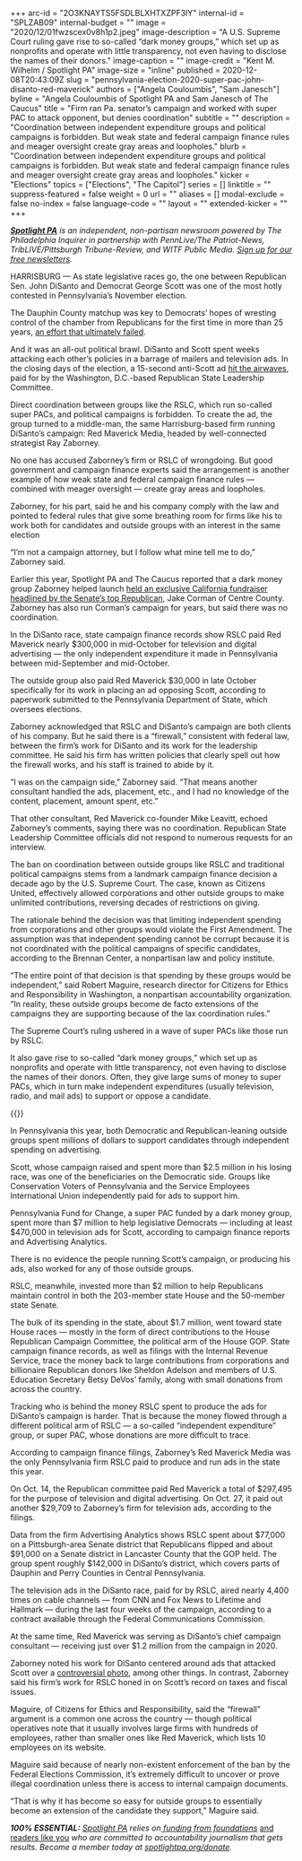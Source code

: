 +++
arc-id = "2O3KNAYTS5FSDLBLXHTXZPF3IY"
internal-id = "SPLZAB09"
internal-budget = ""
image = "2020/12/01fwzscex0v8h1p2.jpeg"
image-description = "A U.S. Supreme Court ruling gave rise to so-called “dark money groups,” which set up as nonprofits and operate with little transparency, not even having to disclose the names of their donors."
image-caption = ""
image-credit = "Kent M. Wilhelm / Spotlight PA"
image-size = "inline"
published = 2020-12-08T20:43:09Z
slug = "pennsylvania-election-2020-super-pac-john-disanto-red-maverick"
authors = ["Angela Couloumbis", "Sam Janesch"]
byline = "Angela Couloumbis of Spotlight PA and Sam Janesch of The Caucus"
title = "Firm ran Pa. senator’s campaign and worked with super PAC to attack opponent, but denies coordination"
subtitle = ""
description = "Coordination between independent expenditure groups and political campaigns is forbidden. But weak state and federal campaign finance rules and meager oversight create gray areas and loopholes."
blurb = "Coordination between independent expenditure groups and political campaigns is forbidden. But weak state and federal campaign finance rules and meager oversight create gray areas and loopholes."
kicker = "Elections"
topics = ["Elections", "The Capitol"]
series = []
linktitle = ""
suppress-featured = false
weight = 0
url = ""
aliases = []
modal-exclude = false
no-index = false
language-code = ""
layout = ""
extended-kicker = ""
+++

<a href="https://www.spotlightpa.org/"><i><b>Spotlight PA</b></i></a><i> is an independent, non-partisan newsroom powered by The Philadelphia Inquirer in partnership with PennLive/The Patriot-News, TribLIVE/Pittsburgh Tribune-Review, and WITF Public Media. </i><a href="https://www.spotlightpa.org/newsletters"><i>Sign up for our free newsletters</i></a><i>.</i>

HARRISBURG — As state legislative races go, the one between Republican Sen. John DiSanto and Democrat George Scott was one of the most hotly contested in Pennsylvania’s November election.

The Dauphin County matchup was key to Democrats’ hopes of wresting control of the chamber from Republicans for the first time in more than 25 years, <a href="https://www.spotlightpa.org/news/2020/11/pennsylvania-democrats-election-2020-down-ballot-losses-biden-trump/" target=_blank>an effort that ultimately failed</a>.

And it was an all-out political brawl. DiSanto and Scott spent weeks attacking each other’s policies in a barrage of mailers and television ads. In the closing days of the election, a 15-second anti-Scott ad <a href="https://www.facebook.com/ads/library/?active_status=all&ad_type=political_and_issue_ads&country=US&id=351686342581870&view_all_page_id=50576707351" target=_blank>hit the airwaves</a>, paid for by the Washington, D.C.-based Republican State Leadership Committee.

Direct coordination between groups like the RSLC, which run so-called super PACs, and political campaigns is forbidden. To create the ad, the group turned to a middle-man, the same Harrisburg-based firm running DiSanto’s campaign: Red Maverick Media, headed by well-connected strategist Ray Zaborney.

No one has accused Zaborney’s firm or RSLC of wrongdoing. But good government and campaign finance experts said the arrangement is another example of how weak state and federal campaign finance rules — combined with meager oversight — create gray areas and loopholes.

Zaborney, for his part, said he and his company comply with the law and pointed to federal rules that give some breathing room for firms like his to work both for candidates and outside groups with an interest in the same election

“I’m not a campaign attorney, but I follow what mine tell me to do,” Zaborney said.

<script src="https://www.spotlightpa.org/embed.js" async></script><div data-spl-embed-version="1" data-spl-src="https://www.spotlightpa.org/embeds/donate/?teaser_text=Spotlight%20PA%20provides%20essential%2C%20public-service%20journalism%20thanks%20to%20readers%20like%20you.%20%3Cb%3EBecome%20a%20member%20today%20with%20a%20gift%20of%20%2415%2Fmonth%20or%20more%20and%20receive%20our%20exclusive%20Pennsylvania%20tote%20bag.%3C%2Fb%3E&cta_text=YES%2C%20COUNT%20ME%20IN&eyebrow_text=BECOME%20A%20MEMBER"></div>

Earlier this year, Spotlight PA and The Caucus reported that a dark money group Zaborney helped launch <a href="https://www.spotlightpa.org/news/2020/08/pa-campaign-dark-money-growth-opportunity-fund-jake-corman-gop/">held an exclusive California fundraiser headlined by the Senate’s top Republican</a>, Jake Corman of Centre County. Zaborney has also run Corman’s campaign for years, but said there was no coordination.

In the DiSanto race, state campaign finance records show RSLC paid Red Maverick nearly $300,000 in mid-October for television and digital advertising — the only independent expenditure it made in Pennsylvania between mid-September and mid-October.

The outside group also paid Red Maverick $30,000 in late October specifically for its work in placing an ad opposing Scott, according to paperwork submitted to the Pennsylvania Department of State, which oversees elections.

Zaborney acknowledged that RSLC and DiSanto’s campaign are both clients of his company. But he said there is a “firewall,” consistent with federal law, between the firm’s work for DiSanto and its work for the leadership committee. He said his firm has written policies that clearly spell out how the firewall works, and his staff is trained to abide by it.

“I was on the campaign side,” Zaborney said. “That means another consultant handled the ads, placement, etc., and I had no knowledge of the content, placement, amount spent, etc.”

That other consultant, Red Maverick co-founder Mike Leavitt, echoed Zaborney’s comments, saying there was no coordination. Republican State Leadership Committee officials did not respond to numerous requests for an interview.

The ban on coordination between outside groups like RSLC and traditional political campaigns stems from a landmark campaign finance decision a decade ago by the U.S. Supreme Court. The case, known as Citizens United, effectively allowed corporations and other outside groups to make unlimited contributions, reversing decades of restrictions on giving.

The rationale behind the decision was that limiting independent spending from corporations and other groups would violate the First Amendment. The assumption was that independent spending cannot be corrupt because it is not coordinated with the political campaigns of specific candidates, according to the Brennan Center, a nonpartisan law and policy institute.

“The entire point of that decision is that spending by these groups would be independent,” said Robert Maguire, research director for Citizens for Ethics and Responsibility in Washington, a nonpartisan accountability organization. “In reality, these outside groups become de facto extensions of the campaigns they are supporting because of the lax coordination rules.”

The Supreme Court’s ruling ushered in a wave of super PACs like those run by RSLC.

It also gave rise to so-called “dark money groups,” which set up as nonprofits and operate with little transparency, not even having to disclose the names of their donors. Often, they give large sums of money to super PACs, which in turn make independent expenditures (usually television, radio, and mail ads) to support or oppose a candidate.

{{<picture src="external/0pmck4szhvxp84560vmk2qyc4c.jpeg" description="Once a relative unknown, Ray Zaborney has over the past decade become one of the go-to operatives for electing Republican candidates." caption="Once a relative unknown, Ray Zaborney has over the past decade become one of the go-to operatives for electing Republican candidates." credit="Courtesy Ray Zaborney, via LNP | LancasterOnline">}} 

In Pennsylvania this year, both Democratic and Republican-leaning outside groups spent millions of dollars to support candidates through independent spending on advertising.

Scott, whose campaign raised and spent more than $2.5 million in his losing race, was one of the beneficiaries on the Democratic side. Groups like Conservation Voters of Pennsylvania and the Service Employees International Union independently paid for ads to support him.

Pennsylvania Fund for Change, a super PAC funded by a dark money group, spent more than $7 million to help legislative Democrats — including at least $470,000 in television ads for Scott, according to campaign finance reports and Advertising Analytics.

There is no evidence the people running Scott’s campaign, or producing his ads, also worked for any of those outside groups.

RSLC, meanwhile, invested more than $2 million to help Republicans maintain control in both the 203-member state House and the 50-member state Senate.

The bulk of its spending in the state, about $1.7 million, went toward state House races — mostly in the form of direct contributions to the House Republican Campaign Committee, the political arm of the House GOP. State campaign finance records, as well as filings with the Internal Revenue Service, trace the money back to large contributions from corporations and billionaire Republican donors like Sheldon Adelson and members of U.S. Education Secretary Betsy DeVos’ family, along with small donations from across the country.

Tracking who is behind the money RSLC spent to produce the ads for DiSanto’s campaign is harder. That is because the money flowed through a different political arm of RSLC — a so-called “independent expenditure” group, or super PAC, whose donations are more difficult to trace.

According to campaign finance filings, Zaborney’s Red Maverick Media was the only Pennsylvania firm RSLC paid to produce and run ads in the state this year.

On Oct. 14, the Republican committee paid Red Maverick a total of $297,495 for the purpose of television and digital advertising. On Oct. 27, it paid out another $29,709 to Zaborney’s firm for television ads, according to the filings.

Data from the firm Advertising Analytics shows RSLC spent about $77,000 on a Pittsburgh-area Senate district that Republicans flipped and about $91,000 on a Senate district in Lancaster County that the GOP held. The group spent roughly $142,000 in DiSanto’s district, which covers parts of Dauphin and Perry Counties in Central Pennsylvania.

The television ads in the DiSanto race, paid for by RSLC, aired nearly 4,400 times on cable channels — from CNN and Fox News to Lifetime and Hallmark — during the last four weeks of the campaign, according to a contract available through the Federal Communications Commission.

At the same time, Red Maverick was serving as DiSanto’s chief campaign consultant — receiving just over $1.2 million from the campaign in 2020.

<script src="https://www.spotlightpa.org/embed.js" async></script><div data-spl-embed-version="1" data-spl-src="https://www.spotlightpa.org/embeds/newsletter/"></div>

Zaborney noted his work for DiSanto centered around ads that attacked Scott over a <a href="https://www.pennlive.com/politics/2018/11/post-mission_photo_becomes_las.html">controversial photo</a>, among other things. In contrast, Zaborney said his firm’s work for RSLC honed in on Scott’s record on taxes and fiscal issues.

Maguire, of Citizens for Ethics and Responsibility, said the “firewall” argument is a common one across the country — though political operatives note that it usually involves large firms with hundreds of employees, rather than smaller ones like Red Maverick, which lists 10 employees on its website.

Maguire said because of nearly non-existent enforcement of the ban by the Federal Elections Commission, it’s extremely difficult to uncover or prove illegal coordination unless there is access to internal campaign documents.

“That is why it has become so easy for outside groups to essentially become an extension of the candidate they support,” Maguire said.

<i><b>100% ESSENTIAL:</b></i><i> </i><a href="https://www.spotlightpa.org/"><i>Spotlight PA</i></a><i> relies on</i><a href="https://www.spotlightpa.org/support"><i> funding from foundations</i></a><i> </i><a href="https://www.spotlightpa.org/support">and readers like you</a><i> who are committed to accountability journalism that gets results. Become a member today at </i><a href="http://spotlightpa.fundjournalism.org/donate?campaign=701Dn000000YgovIAC"><i>spotlightpa.org/donate</i></a><i>.</i>

<script src="https://www.spotlightpa.org/embed.js" async></script><div data-spl-embed-version="1" data-spl-src="https://www.spotlightpa.org/embeds/tips/?tip_text=If%20you%20have%20information%20about%20%3Cb%3Ethe%20influence%20of%20outside%20groups%2C%20including%20super%20PACs%20and%20dark%20money%20organizations%2C%20on%20Pennsylvania%20political%20campaigns%20or%20candidates%20of%20any%20party%3C%2Fb%3E%2C%20use%20the%20form%20below%20to%20get%20in%20touch."></div>
